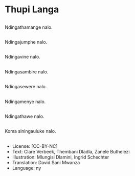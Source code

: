 # Thupi Langa

##
Ndingathamange nalo.

##
Ndingajumphe nalo.

##
Ndingavine nalo.

##
Ndingasambire nalo.

##
Ndingasewere nalo.

##
Ndingamenye nalo.

##
Ndingathawe nalo.

##
Koma siningauluke nalo.

##
* License: [CC-BY-NC]
* Text: Clare Verbeek, Thembani Dladla, Zanele Buthelezi
* Illustration: Mlungisi Dlamini, Ingrid Schechter
* Translation: David Sani Mwanza
* Language: ny
